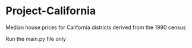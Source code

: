 # Project-California
Median house prices for California districts derived from the 1990 census

Run the main.py file only

